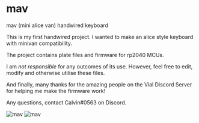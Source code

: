 # mav

mav (mini alice van) handwired keyboard

This is my first handwired project. I wanted to make an alice style keyboard with minivan compatibility.

The project contains plate files and firmware for rp2040 MCUs.

I am *not responsible* for any outcomes of its use. However, feel free to edit, modify and otherwise utilise these files.

And finally, many thanks for the amazing people on the Vial Discord Server for helping me make the firmware work!

Any questions, contact Calvin#0563 on Discord.

![mav](https://imgur.com/jSXt3fE)
![mav](https://imgur.com/UIWgGof)
